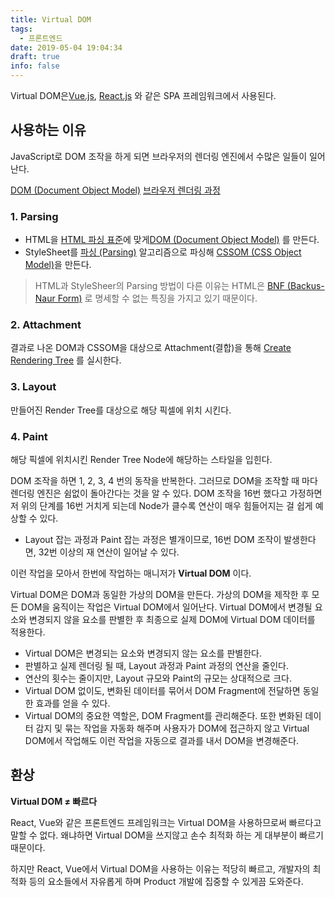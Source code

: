 ```yaml
---
title: Virtual DOM
tags:
  - 프론트엔드
date: 2019-05-04 19:04:34
draft: true
info: false
---
```


Virtual DOM은[Vue.js](https://www.notion.so/a0a34ea8-52ad-44f8-b109-8ae1fb33bda1), [React.js](https://www.notion.so/a4b13e25-b67a-40af-87d3-c084a29c895c) 와 같은 SPA 프레임워크에서 사용된다.

## 사용하는 이유

JavaScript로 DOM 조작을 하게 되면 브라우저의 렌더링 엔진에서 수많은 일들이 일어난다.

[DOM (Document Object Model)](https://www.notion.so/05b2fa44-e433-4bb2-9fc3-cd59110f6ddb) [브라우저 렌더링 과정](https://www.notion.so/f83ac03f-8261-4f78-82a2-7d415fb9eda2)

### 1. Parsing

- HTML을 [HTML 파싱 표준](https://html.spec.whatwg.org/multipage/parsing.html)에 맞게[DOM (Document Object Model)](https://www.notion.so/05b2fa44-e433-4bb2-9fc3-cd59110f6ddb) 를 만든다.
- StyleSheet를 [파싱 (Parsing)](https://www.notion.so/d21964c0-2af1-4b48-9719-94872efa722b) 알고리즘으로 파싱해 [CSSOM (CSS Object Model)](https://www.notion.so/66bd0de6-0972-4fd9-a82f-f557c172ea1b)을 만든다.

> HTML과 StyleSheer의 Parsing 방법이 다른 이유는 HTML은 [BNF (Backus-Naur Form)](https://www.notion.so/97878963-961a-4ae6-b6d4-40849fb33020) 로 명세할 수 없는 특징을 가지고 있기 때문이다.

### 2. Attachment

결과로 나온 DOM과 CSSOM을 대상으로 Attachment(결합)을 통해 [Create Rendering Tree](https://www.notion.so/0ee913e6-9ebe-44c5-821f-f43d1869fa59) 를 실시한다.

### 3. Layout

만들어진 Render Tree를 대상으로 해당 픽셀에 위치 시킨다.

### 4. Paint

해당 픽셀에 위치시킨 Render Tree Node에 해당하는 스타일을 입힌다.

DOM 조작을 하면 1, 2, 3, 4 번의 동작을 반복한다. 그러므로 DOM을 조작할 때 마다 렌더링 엔진은 쉼없이 돌아간다는 것을 알 수 있다. DOM 조작을 16번 했다고 가정하면 저 위의 단계를 16번 거치게 되는데 Node가 클수록 연산이 매우 힘들어지는 걸 쉽게 예상할 수 있다.

- Layout 잡는 과정과 Paint 잡는 과정은 별개이므로, 16번 DOM 조작이 발생한다면, 32번 이상의 재 연산이 일어날 수 있다.

이런 작업을 모아서 한번에 작업하는 매니저가 **Virtual DOM** 이다.

Virtual DOM은 DOM과 동일한 가상의 DOM을 만든다. 가상의 DOM을 제작한 후 모든 DOM을 움직이는 작업은 Virtual DOM에서 일어난다. Virtual DOM에서 변경될 요소와 변경되지 않을 요소를 판별한 후 최종으로 실제 DOM에 Virtual DOM 데이터를 적용한다.

- Virtual DOM은 변경되는 요소와 변경되지 않는 요소를 판별한다.
- 판별하고 실제 렌더링 될 때, Layout 과정과 Paint 과정의 연산을 줄인다.
- 연산의 횟수는 줄이지만, Layout 규모와 Paint의 규모는 상대적으로 크다.
- Virtual DOM 없이도, 변화된 데이터를 묶어서 DOM Fragment에 전달하면 동일한 효과를 얻을 수 있다.
- Virtual DOM의 중요한 역할은, DOM Fragment를 관리해준다. 또한 변화된 데이터 감지 및 묶는 작업을 자동화 해주며 사용자가 DOM에 접근하지 않고 Virtual DOM에서 작업해도 이런 작업을 자동으로 결과를 내서 DOM을 변경해준다.

## 환상

**Virtual DOM ≠ 빠르다**

React, Vue와 같은 프론트엔드 프레임워크는 Virtual DOM을 사용하므로써 빠르다고 말할 수 없다. 왜냐하면 Virtual DOM을 쓰지않고 손수 최적화 하는 게 대부분이 빠르기 때문이다.

하지만 React, Vue에서 Virtual DOM을 사용하는 이유는 적당히 빠르고, 개발자의 최적화 등의 요소들에서 자유롭게 하며 Product 개발에 집중할 수 있게끔 도와준다.
